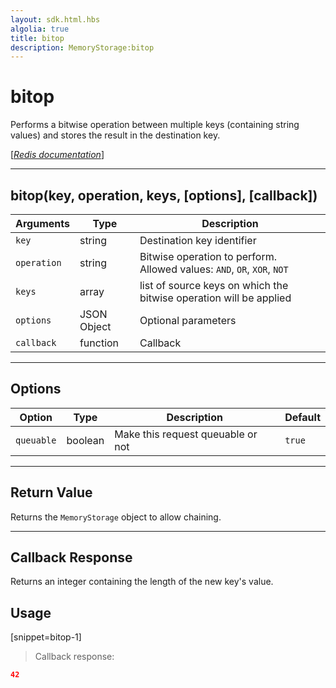 ```yaml
---
layout: sdk.html.hbs
algolia: true
title: bitop
description: MemoryStorage:bitop
---
```

  

# bitop
Performs a bitwise operation between multiple keys (containing string values) and stores the result in the destination key.

[[_Redis documentation_]](https://redis.io/commands/bitop)

---

## bitop(key, operation, keys, [options], [callback])

| Arguments | Type | Description |
|---------------|---------|----------------------------------------|
| `key` | string | Destination key identifier |
| `operation` | string | Bitwise operation to perform.<br/>Allowed values: `AND`, `OR`, `XOR`, `NOT` |
| `keys` | array | list of source keys on which the bitwise operation will be applied |
| `options` | JSON Object | Optional parameters |
| `callback` | function | Callback |

---

## Options

| Option | Type | Description | Default |
|---------------|---------|----------------------------------------|---------|
| `queuable` | boolean | Make this request queuable or not  | ``true`` |

---

## Return Value

Returns the `MemoryStorage` object to allow chaining.

---

## Callback Response

Returns an integer containing the length of the new key's value.

## Usage

[snippet=bitop-1]
> Callback response:

```json
42
```